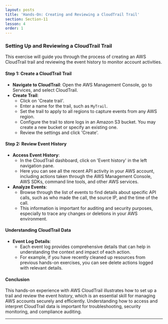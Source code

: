```yaml
---
layout: posts
title: 'Hands-On: Creating and Reviewing a CloudTrail Trail'
section: Section-11
lesson: 4
order: 1
---
```


### Setting Up and Reviewing a CloudTrail Trail

This exercise will guide you through the process of creating an AWS CloudTrail trail and reviewing the event history to monitor account activities.

<!-- pagebreak -->

#### Step 1: Create a CloudTrail Trail

- **Navigate to CloudTrail**: Open the AWS Management Console, go to Services, and select CloudTrail.
- **Create Trail**:
  - Click on 'Create trail'.
  - Enter a name for the trail, such as `MyTrail`.
  - Set the trail to apply to all regions to capture events from any AWS region.
  - Configure the trail to store logs in an Amazon S3 bucket. You may create a new bucket or specify an existing one.
  - Review the settings and click 'Create'.

<!-- pagebreak -->

#### Step 2: Review Event History

- **Access Event History**:
  - In the CloudTrail dashboard, click on 'Event history' in the left navigation pane.
  - Here you can see all the recent API activity in your AWS account, including actions taken through the AWS Management Console, AWS SDKs, command line tools, and other AWS services.
- **Analyze Events**:
  - Browse through the list of events to find details about specific API calls, such as who made the call, the source IP, and the time of the call.
  - This information is important for auditing and security purposes, especially to trace any changes or deletions in your AWS environment.

<!-- pagebreak -->

#### Understanding CloudTrail Data

- **Event Log Details**:
  - Each event log provides comprehensive details that can help in understanding the context and impact of each action.
  - For example, if you have recently cleaned up resources from previous hands-on exercises, you can see delete actions logged with relevant details.

<!-- pagebreak -->

#### Conclusion

This hands-on experience with AWS CloudTrail illustrates how to set up a trail and review the event history, which is an essential skill for managing AWS accounts securely and efficiently. Understanding how to access and interpret CloudTrail data is important for troubleshooting, security monitoring, and compliance auditing.

---
